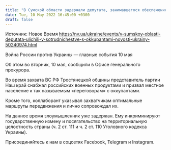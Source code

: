 ```yaml
---
title: "В Сумской области задержали депутата, занимавшегося обеспечением оккупантов"
date: Tue, 10 May 2022 16:45:00 +0300
draft: false
---
```

Источник: Новое Время https://nv.ua/ukraine/events/v-sumskoy-oblasti-deputata-ulichili-v-sotrudnichestve-s-okkupantami-novosti-ukrainy-50240974.html


Война России против Украины — главные события 10 мая

Об этом во вторник, 10 мая, сообщили в Офисе генерального прокурора.

Во время захвата ВС РФ Тростянецкой общины представитель партии Наш край снабжал российских военных продуктами и призвал местное население к так называемым «переговорам» с оккупантами.

Кроме того, коллаборант указывал захватчикам оптимальные маршруты передвижения и лично сопровождал их.

На данное время злоумышленник уже задержан. Ему инкриминируют государственную измену и посягательство на территориальную целостность страны (ч. 2 ст. 111 и ч. 2 ст. 110 Уголовного кодекса Украины).

Присоединяйтесь к нам в соцсетях Facebook, Telegram и Instagram.
